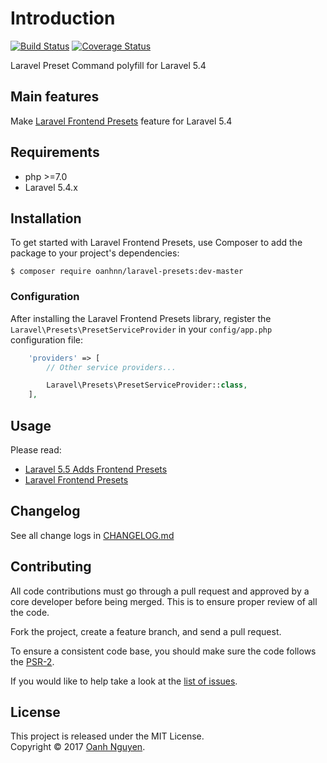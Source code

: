 # Introduction

[![Build Status](https://travis-ci.org/oanhnn/laravel-presets.svg?branch=master)](https://travis-ci.org/oanhnn/laravel-presets)
[![Coverage Status](https://coveralls.io/repos/github/oanhnn/laravel-presets/badge.svg?branch=master)](https://coveralls.io/github/oanhnn/laravel-presets?branch=master)

Laravel Preset Command polyfill for Laravel 5.4

## Main features

Make [Laravel Frontend Presets](https://laravel-news.com/frontend-presets) feature for Laravel 5.4

## Requirements

* php >=7.0
* Laravel 5.4.x

## Installation

To get started with Laravel Frontend Presets, use Composer to add the package to your project's dependencies:

```shell
$ composer require oanhnn/laravel-presets:dev-master
```

### Configuration

After installing the Laravel Frontend Presets library, register the `Laravel\Presets\PresetServiceProvider` in your `config/app.php` configuration file:

```php
    'providers' => [
        // Other service providers...

        Laravel\Presets\PresetServiceProvider::class,
    ],
```

## Usage

Please read:
- [Laravel 5.5 Adds Frontend Presets](https://laravel-news.com/frontend-presets)
- [Laravel Frontend Presets](https://medium.com/@taylorotwell/laravel-frontend-presets-eca312958def)

## Changelog

See all change logs in [CHANGELOG.md][changelog]

## Contributing

All code contributions must go through a pull request and approved by
a core developer before being merged. This is to ensure proper review of all the code.

Fork the project, create a feature branch, and send a pull request.

To ensure a consistent code base, you should make sure the code follows the [PSR-2][psr2].

If you would like to help take a look at the [list of issues][issues].

License
---
This project is released under the MIT License.   
Copyright © 2017 [Oanh Nguyen](https://oanhnn.github.io/).


[changelog]: https://github.com/oanhnn/laravel-presets/blob/master/CHANGELOG.md
[psr2]: https://github.com/php-fig/fig-standards/blob/master/accepted/PSR-2-coding-style-guide.md
[issues]: https://github.com/oanhnn/laravel-presets/issues
